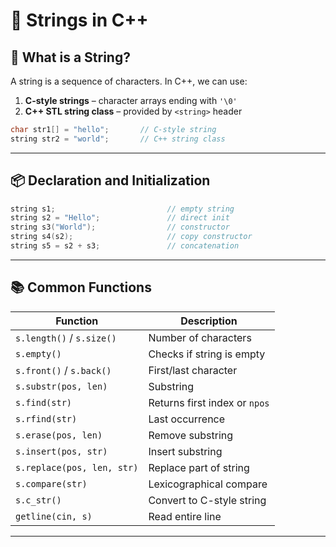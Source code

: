 # 📘 Strings in C++

## 🧱 What is a String?
A string is a sequence of characters. In C++, we can use:

1. **C-style strings** – character arrays ending with `'\0'`
2. **C++ STL string class** – provided by `<string>` header

```cpp
char str1[] = "hello";       // C-style string
string str2 = "world";       // C++ string class
```

---

## 📦 Declaration and Initialization

```cpp
string s1;                         // empty string
string s2 = "Hello";               // direct init
string s3("World");                // constructor
string s4(s2);                     // copy constructor
string s5 = s2 + s3;               // concatenation
```

---

## 📚 Common Functions

| Function | Description |
|---------|-------------|
| `s.length()` / `s.size()` | Number of characters |
| `s.empty()` | Checks if string is empty |
| `s.front()` / `s.back()` | First/last character |
| `s.substr(pos, len)` | Substring |
| `s.find(str)` | Returns first index or `npos` |
| `s.rfind(str)` | Last occurrence |
| `s.erase(pos, len)` | Remove substring |
| `s.insert(pos, str)` | Insert substring |
| `s.replace(pos, len, str)` | Replace part of string |
| `s.compare(str)` | Lexicographical compare |
| `s.c_str()` | Convert to C-style string |
| `getline(cin, s)` | Read entire line |

---